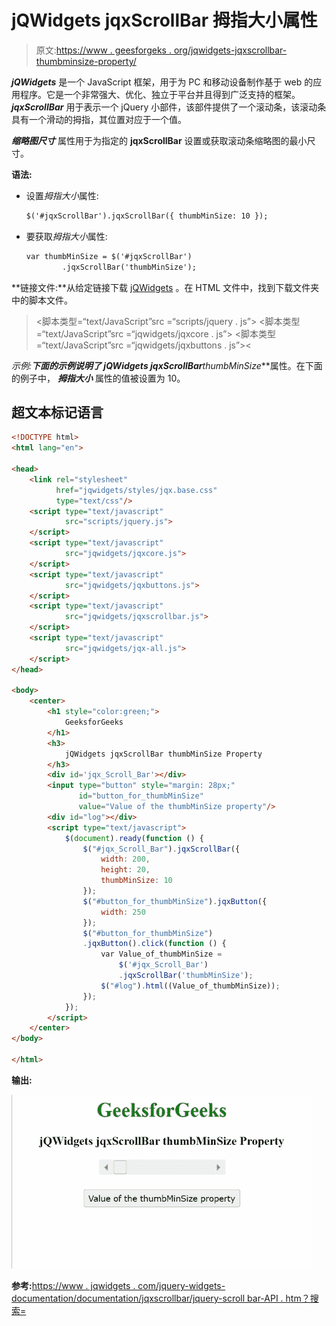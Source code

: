 # jQWidgets jqxScrollBar 拇指大小属性

> 原文:[https://www . geesforgeks . org/jqwidgets-jqxscrollbar-thumbminsize-property/](https://www.geeksforgeeks.org/jqwidgets-jqxscrollbar-thumbminsize-property/)

***jQWidgets*** 是一个 JavaScript 框架，用于为 PC 和移动设备制作基于 web 的应用程序。它是一个非常强大、优化、独立于平台并且得到广泛支持的框架。 ***jqxScrollBar*** 用于表示一个 jQuery 小部件，该部件提供了一个滚动条，该滚动条具有一个滑动的拇指，其位置对应于一个值。

***缩略图尺寸*** 属性用于为指定的 **jqxScrollBar** 设置或获取滚动条缩略图的最小尺寸。

**语法:**

*   设置*拇指大小*属性:

    ```html
    $('#jqxScrollBar').jqxScrollBar({ thumbMinSize: 10 });
    ```

*   要获取*拇指大小*属性:

    ```html
    var thumbMinSize = $('#jqxScrollBar')
            .jqxScrollBar('thumbMinSize');
    ```

**链接文件:**从给定链接下载 [jQWidgets](https://www.jqwidgets.com/download/) 。在 HTML 文件中，找到下载文件夹中的脚本文件。

> <link rel="”stylesheet”" href="”jqwidgets/styles/jqx.base.css”" type="”text/css”/">
> <脚本类型=“text/JavaScript”src =“scripts/jquery . js”></script>
> <脚本类型=“text/JavaScript”src =“jqwidgets/jqxcore . js”></script>
> <脚本类型=“text/JavaScript”src =“jqwidgets/jqxbuttons . js”><

**示例:**下面的示例说明了 jQWidgets jqxScrollBar***thumbMinSize***属性。在下面的例子中， ***拇指大小*** 属性的值被设置为 10。

## 超文本标记语言

```html
<!DOCTYPE html>
<html lang="en">

<head>
    <link rel="stylesheet" 
          href="jqwidgets/styles/jqx.base.css"
          type="text/css"/>
    <script type="text/javascript" 
            src="scripts/jquery.js">
    </script>
    <script type="text/javascript" 
            src="jqwidgets/jqxcore.js">
    </script>
    <script type="text/javascript" 
            src="jqwidgets/jqxbuttons.js">
    </script>
    <script type="text/javascript" 
            src="jqwidgets/jqxscrollbar.js">
    </script>
    <script type="text/javascript" 
            src="jqwidgets/jqx-all.js">
    </script>
</head>

<body>
    <center>
        <h1 style="color:green;">
            GeeksforGeeks
        </h1>
        <h3>
            jQWidgets jqxScrollBar thumbMinSize Property
        </h3>
        <div id='jqx_Scroll_Bar'></div>
        <input type="button" style="margin: 28px;" 
               id="button_for_thumbMinSize" 
               value="Value of the thumbMinSize property"/>
        <div id="log"></div>
        <script type="text/javascript">
            $(document).ready(function () {
                $("#jqx_Scroll_Bar").jqxScrollBar({
                    width: 200,
                    height: 20,
                    thumbMinSize: 10
                });
                $("#button_for_thumbMinSize").jqxButton({
                    width: 250
                });
                $("#button_for_thumbMinSize")
                .jqxButton().click(function () {
                    var Value_of_thumbMinSize =
                        $('#jqx_Scroll_Bar')
                        .jqxScrollBar('thumbMinSize');
                    $("#log").html((Value_of_thumbMinSize));
                });
            });
        </script>
    </center>
</body>

</html>
```

**输出:**

![](img/e24ce8b5bec388110fd63804f5fd4d7d.png)

**参考:**[https://www . jqwidgets . com/jquery-widgets-documentation/documentation/jqxscrollbar/jquery-scroll bar-API . htm？搜索=](https://www.jqwidgets.com/jquery-widgets-documentation/documentation/jqxscrollbar/jquery-scrollbar-api.htm?search=)